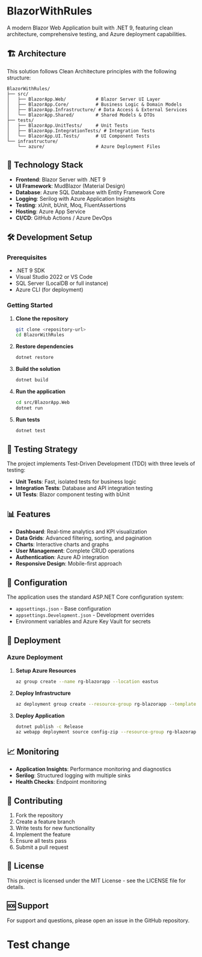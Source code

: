 # BlazorWithRules

A modern Blazor Web Application built with .NET 9, featuring clean architecture, comprehensive testing, and Azure deployment capabilities.

## 🏗️ Architecture

This solution follows Clean Architecture principles with the following structure:

```
BlazorWithRules/
├── src/
│   ├── BlazorApp.Web/           # Blazor Server UI Layer
│   ├── BlazorApp.Core/          # Business Logic & Domain Models
│   ├── BlazorApp.Infrastructure/ # Data Access & External Services
│   └── BlazorApp.Shared/        # Shared Models & DTOs
├── tests/
│   ├── BlazorApp.UnitTests/     # Unit Tests
│   ├── BlazorApp.IntegrationTests/ # Integration Tests
│   └── BlazorApp.UI.Tests/      # UI Component Tests
└── infrastructure/
    └── azure/                   # Azure Deployment Files
```

## 🚀 Technology Stack

- **Frontend**: Blazor Server with .NET 9
- **UI Framework**: MudBlazor (Material Design)
- **Database**: Azure SQL Database with Entity Framework Core
- **Logging**: Serilog with Azure Application Insights
- **Testing**: xUnit, bUnit, Moq, FluentAssertions
- **Hosting**: Azure App Service
- **CI/CD**: GitHub Actions / Azure DevOps

## 🛠️ Development Setup

### Prerequisites

- .NET 9 SDK
- Visual Studio 2022 or VS Code
- SQL Server (LocalDB or full instance)
- Azure CLI (for deployment)

### Getting Started

1. **Clone the repository**

    ```bash
    git clone <repository-url>
    cd BlazorWithRules
    ```

2. **Restore dependencies**

    ```bash
    dotnet restore
    ```

3. **Build the solution**

    ```bash
    dotnet build
    ```

4. **Run the application**

    ```bash
    cd src/BlazorApp.Web
    dotnet run
    ```

5. **Run tests**
    ```bash
    dotnet test
    ```

## 🧪 Testing Strategy

The project implements Test-Driven Development (TDD) with three levels of testing:

- **Unit Tests**: Fast, isolated tests for business logic
- **Integration Tests**: Database and API integration testing
- **UI Tests**: Blazor component testing with bUnit

## 📊 Features

- **Dashboard**: Real-time analytics and KPI visualization
- **Data Grids**: Advanced filtering, sorting, and pagination
- **Charts**: Interactive charts and graphs
- **User Management**: Complete CRUD operations
- **Authentication**: Azure AD integration
- **Responsive Design**: Mobile-first approach

## 🔧 Configuration

The application uses the standard ASP.NET Core configuration system:

- `appsettings.json` - Base configuration
- `appsettings.Development.json` - Development overrides
- Environment variables and Azure Key Vault for secrets

## 🚀 Deployment

### Azure Deployment

1. **Setup Azure Resources**

    ```bash
    az group create --name rg-blazorapp --location eastus
    ```

2. **Deploy Infrastructure**

    ```bash
    az deployment group create --resource-group rg-blazorapp --template-file infrastructure/azure/main.json
    ```

3. **Deploy Application**
    ```bash
    dotnet publish -c Release
    az webapp deployment source config-zip --resource-group rg-blazorapp --name blazorapp --src publish.zip
    ```

## 📈 Monitoring

- **Application Insights**: Performance monitoring and diagnostics
- **Serilog**: Structured logging with multiple sinks
- **Health Checks**: Endpoint monitoring

## 🤝 Contributing

1. Fork the repository
2. Create a feature branch
3. Write tests for new functionality
4. Implement the feature
5. Ensure all tests pass
6. Submit a pull request

## 📄 License

This project is licensed under the MIT License - see the LICENSE file for details.

## 🆘 Support

For support and questions, please open an issue in the GitHub repository.

# Test change
